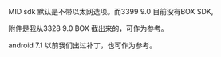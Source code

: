 
MID sdk 默认是不带以太网选项。而3399 9.0 目前没有BOX SDK,

附件是我从3328 9.0 BOX 截出来的，可作为参考。

android 7.1 以前我们出过补丁，也可作为参考。
